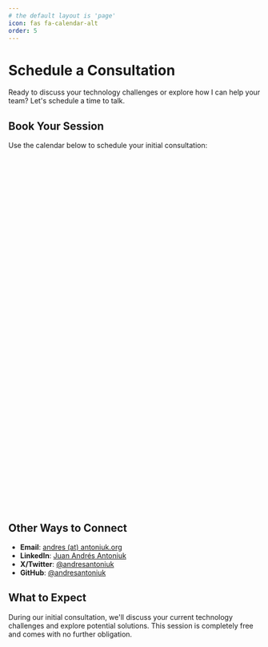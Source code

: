 ```yaml
---
# the default layout is 'page'
icon: fas fa-calendar-alt
order: 5
---
```


# Schedule a Consultation

Ready to discuss your technology challenges or explore how I can help your team? Let's schedule a time to talk.

## Book Your Session

Use the calendar below to schedule your initial consultation:

<div class="calendly-embed-container">
  <!-- Calendly inline widget begin -->
  <div class="calendly-inline-widget" 
       data-url="https://calendly.com/antoniuk/initial-consultancy-contact" 
       style="min-width:320px;height:700px;"></div>
  <script type="text/javascript" src="https://assets.calendly.com/assets/external/widget.js" async></script>
  <!-- Calendly inline widget end -->
</div>

## Other Ways to Connect

- **Email**: [andres (at) antoniuk.org](mailto:andres@antoniuk.org)
- **LinkedIn**: [Juan Andrés Antoniuk](https://www.linkedin.com/in/andresantoniuk)
- **X/Twitter**: [@andresantoniuk](https://x.com/andresantoniuk)
- **GitHub**: [@andresantoniuk](https://github.com/andresantoniuk)

## What to Expect
During our initial consultation, we'll discuss your current technology challenges and explore potential solutions. This session is completely free and comes with no further obligation.